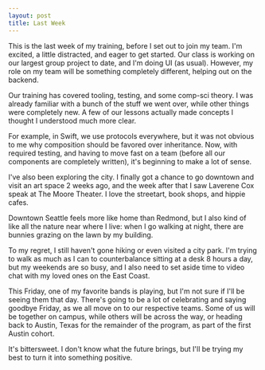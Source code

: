 ```yaml
---
layout: post
title: Last Week
---
```


This is the last week of my training, before I set out to join my team. I'm excited, a little distracted, and eager to get started. Our class is working on our largest group project to date, and I'm doing UI (as usual). However, my role on my team will be something completely different, helping out on the backend.

Our training has covered tooling, testing, and some comp-sci theory. I was already familiar with a bunch of the stuff we went over, while other things were completely new. A few of our lessons actually made concepts I thought I understood much more clear. 

For example, in Swift, we use protocols everywhere, but it was not obvious to me why composition should be favored over inheritance. Now, with required testing, and having to move fast on a team (before all our components are completely written), it's beginning to make a lot of sense.

I've also been exploring the city. I finally got a chance to go downtown and visit an art space 2 weeks ago, and the week after that I saw Laverene Cox speak at The Moore Theater. I love the streetart, book shops, and hippie cafes. 

Downtown Seattle feels more like home than Redmond, but I also kind of like all the nature near where I live: when I go walking at night, there are bunnies grazing on the lawn by my building.

To my regret, I still haven't gone hiking or even visited a city park. I'm trying to walk as much as I can to counterbalance sitting at a desk 8 hours a day, but my weekends are so busy, and I also need to set aside time to video chat with my loved ones on the East Coast. 

This Friday, one of my favorite bands is playing, but I'm not sure if I'll be seeing them that day. There's going to be a lot of celebrating and saying goodbye Friday, as we all move on to our respective teams. Some of us will be together on campus, while others will be across the way, or heading back to Austin, Texas for the remainder of the program, as part of the first Austin cohort. 
 
 It's bittersweet. I don't know what the future brings, but I'll be trying my best to turn it into something positive. 
